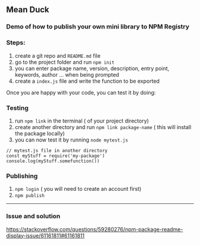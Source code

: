 ## Mean Duck

### Demo of how to publish your own mini library to NPM Registry

### Steps:

1. create a git repo and `README.md` file
2. go to the project folder and run `npm init`
3. you can enter package name, version, description, entry point, keywords, author ... when being prompted
4. create a `index.js` file and write the function to be exported

Once you are happy with your code, you can test it by doing:

### Testing

1. run `npm link` in the terminal ( of your project directory)
2. create another directory and run `npm link package-name`
   ( this will install the package locally)
3. you can now test it by running `node mytest.js`

```
// mytest.js file in another directory
const myStuff = require('my-package')
console.log(myStuff.somefunction())
```

### Publishing

1. `npm login` ( you will need to create an account first)
2. `npm publish`

----

### Issue and solution
https://stackoverflow.com/questions/59280276/npm-package-readme-display-issue/61161811#61161811
